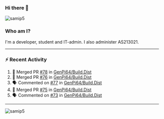 ### Hi there 👋

<img src="https://komarev.com/ghpvc/?username=samip5&style=flat-square" alt="samip5" />

### Who am I?
I'm a developer, student and IT-admin. I also administer AS213021.

---
### :zap: Recent Activity
<!--START_SECTION:activity-->
1. 🎉 Merged PR [#78](https://github.com/GenPi64/Build.Dist/pull/78) in [GenPi64/Build.Dist](https://github.com/GenPi64/Build.Dist)
2. 🎉 Merged PR [#76](https://github.com/GenPi64/Build.Dist/pull/76) in [GenPi64/Build.Dist](https://github.com/GenPi64/Build.Dist)
3. 🗣 Commented on [#77](https://github.com/GenPi64/Build.Dist/issues/77) in [GenPi64/Build.Dist](https://github.com/GenPi64/Build.Dist)
4. 🎉 Merged PR [#75](https://github.com/GenPi64/Build.Dist/pull/75) in [GenPi64/Build.Dist](https://github.com/GenPi64/Build.Dist)
5. 🗣 Commented on [#73](https://github.com/GenPi64/Build.Dist/issues/73) in [GenPi64/Build.Dist](https://github.com/GenPi64/Build.Dist)
<!--END_SECTION:activity-->
---

<img align="center" src="https://github-readme-stats.vercel.app/api?username=samip5&show_icons=true" alt="samip5" />
